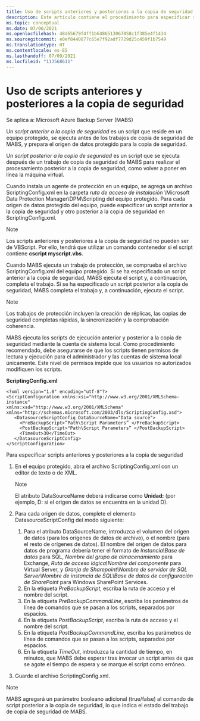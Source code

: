 ```yaml
---
title: Uso de scripts anteriores y posteriores a la copia de seguridad
description: Este artículo contiene el procedimiento para especificar scripts anteriores y posteriores a la copia de seguridad. Azure Backup Server (MABS)
ms.topic: conceptual
ms.date: 07/06/2021
ms.openlocfilehash: 48d65679f4ff1b6486513067058c1f385e4f1434
ms.sourcegitcommit: e0ef8440877c65e7f92adf7729d25c459f1b7549
ms.translationtype: HT
ms.contentlocale: es-ES
ms.lasthandoff: 07/09/2021
ms.locfileid: "113568611"
---
```

# <a name="using-pre-backup-and-post-backup-scripts"></a>Uso de scripts anteriores y posteriores a la copia de seguridad

Se aplica a: Microsoft Azure Backup Server (MABS)

Un _script anterior a la copia de seguridad_ es un script que reside en un equipo protegido, se ejecuta antes de los trabajos de copia de seguridad de MABS, y prepara el origen de datos protegido para la copia de seguridad.

Un _script posterior a la copia de seguridad_ es un script que se ejecuta después de un trabajo de copia de seguridad de MABS para realizar el procesamiento posterior a la copia de seguridad, como volver a poner en línea la máquina virtual.

Cuando instala un agente de protección en un equipo, se agrega un archivo ScriptingConfig.xml en la carpeta _ruta de acceso de instalación_ \Microsoft Data Protection Manager\DPM\Scripting del equipo protegido. Para cada origen de datos protegido del equipo, puede especificar un script anterior a la copia de seguridad y otro posterior a la copia de seguridad en ScriptingConfig.xml.

>[!Note]
>Los scripts anteriores y posteriores a la copia de seguridad no pueden ser de VBScript. Por ello, tendrá que utilizar un comando contenedor si el script contiene **cscript myscript.vbs**.

Cuando MABS ejecuta un trabajo de protección, se comprueba el archivo ScriptingConfig.xml del equipo protegido. Si se ha especificado un script anterior a la copia de seguridad, MABS ejecuta el script y, a continuación, completa el trabajo. Si se ha especificado un script posterior a la copia de seguridad, MABS completa el trabajo y, a continuación, ejecuta el script.

>[!Note]
>Los trabajos de protección incluyen la creación de réplicas, las copias de seguridad completas rápidas, la sincronización y la comprobación coherencia.

MABS ejecuta los scripts de ejecución anterior y posterior a la copia de seguridad mediante la cuenta de sistema local. Como procedimiento recomendado, debe asegurarse de que los scripts tienen permisos de lectura y ejecución para el administrador y las cuentas de sistema local únicamente. Este nivel de permisos impide que los usuarios no autorizados modifiquen los scripts.

**ScriptingConfig.xml**

```
<?xml version="1.0" encoding="utf-8"?>
<ScriptConfiguration xmlns:xsi="http://www.w3.org/2001/XMLSchema-instance" 
xmlns:xsd="http://www.w3.org/2001/XMLSchema" 
xmlns="http://schemas.microsoft.com/2003/dls/ScriptingConfig.xsd">
   <DatasourceScriptConfig DataSourceName="Data source">
     <PreBackupScript>”Path\Script Parameters” </PreBackupScript>
     <PostBackupScript>"Path\Script Parameters” </PostBackupScript>
     <TimeOut>30</TimeOut>
   </DatasourceScriptConfig>
</ScriptConfiguration>
```

Para especificar scripts anteriores y posteriores a la copia de seguridad

1. En el equipo protegido, abra el archivo ScriptingConfig.xml con un editor de texto o de XML.

   >[!Note]
   >El atributo DataSourceName deberá indicarse como **Unidad:** (por ejemplo, D: si el origen de datos se encuentra en la unidad D).

1. Para cada origen de datos, complete el elemento DatasourceScriptConfig del modo siguiente:


   1. Para el atributo DataSourceName, introduzca el volumen del origen de datos (para los orígenes de datos de archivo), o el nombre (para el resto de orígenes de datos). El nombre del origen de datos para datos de programa debería tener el formato de _Instancia\Base de datos_ para SQL, _Nombre del grupo de almacenamiento_ para Exchange, _Ruta de acceso lógica\Nombre del componente_ para Virtual Server, y _Granja de Sharepoint\Nombre de servidor de SQL Server\Nombre de instancia de SQL\Base de datos de configuración de SharePoint_ para Windows SharePoint Services.
   1. En la etiqueta _PreBackupScript_, escriba la ruta de acceso y el nombre del script.
   1. En la etiqueta _PreBackupCommandLine_, escriba los parámetros de línea de comandos que se pasan a los scripts, separados por espacios.
   1. En la etiqueta _PostBackupScript_, escriba la ruta de acceso y el nombre del script.
   1. En la etiqueta _PostBackupCommandLine_, escriba los parámetros de línea de comandos que se pasan a los scripts, separados por espacios.
   1. En la etiqueta _TimeOut_, introduzca la cantidad de tiempo, en minutos, que MABS debe esperar tras invocar un script antes de que se agote el tiempo de espera y se marque el script como erróneo.

1. Guarde el archivo ScriptingConfig.xml.

>[!Note]
>MABS agregará un parámetro booleano adicional (true/false) al comando de script posterior a la copia de seguridad, lo que indica el estado del trabajo de copia de seguridad de MABS.

